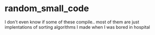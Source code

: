 # random_small_code
I don't even know if some of these compile..
most of them are just implentations of sorting algorithms I made when I was bored in hospital
